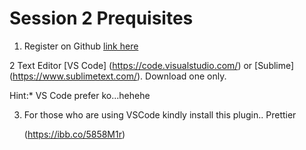 # Session 2 Prequisites

1. Register on Github [link here](https://github.com/)

2  Text Editor [VS Code] (https://code.visualstudio.com/) or [Sublime] (https://www.sublimetext.com/). Download one only.
  
   Hint:* VS Code prefer ko...hehehe

3. For those who are using VSCode kindly install this plugin.. Prettier

   (https://ibb.co/5858M1r)

 

